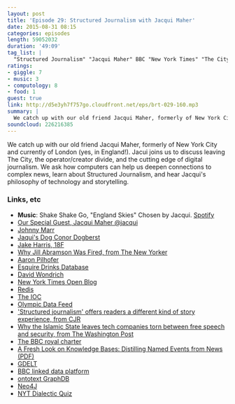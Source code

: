 ```yaml
---
layout: post
title: 'Episode 29: Structured Journalism with Jacqui Maher'
date: 2015-08-31 08:15
categories: episodes
length: 59052032
duration: '49:09'
tag_list: |
  "Structured Journalism" "Jacqui Maher" BBC "New York Times" "The City" storytelling data
ratings:
- giggle: 7
- music: 3
- computology: 8
- food: 1
guest: true
link: http://d5e3yh7f757go.cloudfront.net/eps/brt-029-160.mp3
summary: |
  We catch up with our old friend Jacqui Maher, formerly of New York City and currently of London (yes, in England!). Jacui joins us to discuss leaving The City, the operator/creator divide, and the cutting edge of digital journalism. We ask how computers can help us deepen connections to complex news, learn about Structured Journalism, and hear Jacqui's philosophy of technology and storytelling.
soundcloud: 226216385
---
```

We catch up with our old friend Jacqui Maher, formerly of New York City and currently of London (yes, in England!). Jacui joins us to discuss leaving The City, the operator/creator divide, and the cutting edge of digital journalism. We ask how computers can help us deepen connections to complex news, learn about Structured Journalism, and hear Jacqui's philosophy of technology and storytelling.

<!-- more -->

### Links, etc

* <strong>Music</strong>: Shake Shake Go, "England Skies" Chosen by Jacqui. [Spotify](https://open.spotify.com/track/5I15QYhcdOYwfKV0yiXAAb)
* [Our Special Guest, Jacqui Maher @jacqui](http://twitter.com/jacqui)
* [Johnny Marr](https://en.wikipedia.org/wiki/Johnny_Marr)
* [Jaqui's Dog Conor Dogberst](https://twitter.com/conordogberst)
* [Jake Harris, 18F](https://twitter.com/harrisj)
* [Why Jill Abramson Was Fired, from The New Yorker](http://www.newyorker.com/business/currency/why-jill-abramson-was-fired)
* [Aaron Pilhofer](https://twitter.com/pilhofer)
* [Esquire Drinks Database](http://www.esquire.com/food-drink/drinks/)
* [David Wondrich](https://twitter.com/DavidWondrich)
* [New York Times Open Blog](http://open.blogs.nytimes.com/)
* [Redis](http://redis.io/)
* [The IOC](http://www.olympic.org/ioc)
* [Olympic Data Feed](http://odf.olympictech.org/)
* ['Structured journalism' offers readers a different kind of story experience, from CJR](http://www.cjr.org/innovations/structured_journalism.php)
* [Why the Islamic State leaves tech companies torn between free speech and security, from The Washington Post](https://www.washingtonpost.com/world/national-security/islamic-states-embrace-of-social-media-puts-tech-companies-in-a-bind/2015/07/15/0e5624c4-169c-11e5-89f3-61410da94eb1_story.html?kmap=1&pr=1)
* [The BBC royal charter](http://www.bbc.co.uk/bbctrust/governance/regulatory_framework/charter_agreement.html)
* [A Fresh Look on Knowledge Bases: Distilling Named Events from News (PDF)](https://people.mmci.uni-saarland.de/~jilles/pubs/2014/eventkb-kuzey,vreeken,weikum.pdf)
* [GDELT](http://gdeltproject.org/)
* [BBC linked data platform](http://www.bbc.co.uk/blogs/internet/entries/af6b613e-6935-3165-93ca-9319e1887858)
* [ontotext GraphDB](http://ontotext.com/products/ontotext-graphdb/)
* [Neo4J](http://neo4j.com/)
* [NYT Dialectic Quiz](http://www.nytimes.com/interactive/2013/12/20/sunday-review/dialect-quiz-map.html)
